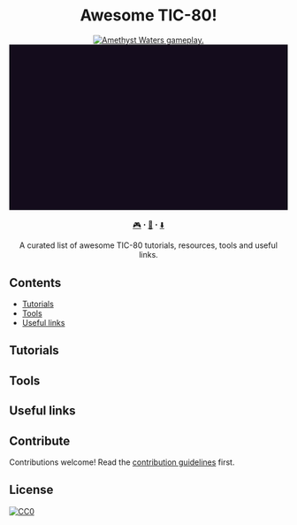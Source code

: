 <h1 align="center">Awesome TIC-80!</h1>
<p align="center">
  <a href="https://awesome.re"><img src="https://awesome.re/badge-flat2.svg" alt="Amethyst Waters gameplay."></img></a><br>
<img src="./tic80.gif" alt="TIC-80 features."></img>
</p>
<p align="center"><a href="https://tic.computer/play">🎮</a> ꞏ <a href="https://github.com/nesbox/TIC-80/wiki">📖</a> ꞏ <a href="https://tic.computer/create">⬇️</a></p>
<p align="center">A curated list of awesome TIC-80 tutorials, resources, tools and useful links.</p>


## Contents

- [Tutorials](#tutorials)
- [Tools](#tools)
- [Useful links](#useful-links)


## Tutorials


## Tools


## Useful links


## Contribute

Contributions welcome! Read the [contribution guidelines](contributing.md) first.


## License

[![CC0](https://mirrors.creativecommons.org/presskit/buttons/88x31/svg/cc-zero.svg)](https://creativecommons.org/publicdomain/zero/1.0)
